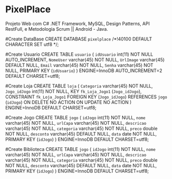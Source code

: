# PixelPlace
Projeto Web com C# .NET Framework, MySQL, Design Patterns, API RestFull, e Metodologia Scrum  ||  Android -  Java. 


#Create DataBase
CREATE DATABASE `pixelplace` /*!40100 DEFAULT CHARACTER SET utf8 */;

#Create Usuario
CREATE TABLE `usuario` (
  `idUsuario` int(11) NOT NULL AUTO_INCREMENT,
  `NomeUser` varchar(45) NOT NULL,
  `UrlImage` varchar(45) DEFAULT NULL,
  `Email` varchar(45) NOT NULL,
  `Senha` varchar(45) NOT NULL,
  PRIMARY KEY (`idUsuario`)
) ENGINE=InnoDB AUTO_INCREMENT=2 DEFAULT CHARSET=utf8;

#Create Loja
CREATE TABLE `loja` (
  `Categoria` varchar(45) NOT NULL,
  `Jogo_idJogo` int(11) NOT NULL,
  KEY `fk_Loja_Jogo1` (`Jogo_idJogo`),
  CONSTRAINT `fk_Loja_Jogo1` FOREIGN KEY (`Jogo_idJogo`) REFERENCES `jogo` (`idJogo`) ON DELETE NO ACTION ON UPDATE NO ACTION
) ENGINE=InnoDB DEFAULT CHARSET=utf8;

#Create Jogo
CREATE TABLE `jogo` (
  `idJogo` int(11) NOT NULL,
  `nome` varchar(45) NOT NULL,
  `urlCapa` varchar(45) NOT NULL,
  `descricao` varchar(45) NOT NULL,
  `categoria` varchar(45) NOT NULL,
  `preco` double NOT NULL,
  `desconto` varchar(45) DEFAULT NULL,
  `data` date NOT NULL,
  PRIMARY KEY (`idJogo`)
) ENGINE=InnoDB DEFAULT CHARSET=utf8;

#Create Biblioteca 
CREATE TABLE `jogo` (
  `idJogo` int(11) NOT NULL,
  `nome` varchar(45) NOT NULL,
  `urlCapa` varchar(45) NOT NULL,
  `descricao` varchar(45) NOT NULL,
  `categoria` varchar(45) NOT NULL,
  `preco` double NOT NULL,
  `desconto` varchar(45) DEFAULT NULL,
  `data` date NOT NULL,
  PRIMARY KEY (`idJogo`)
) ENGINE=InnoDB DEFAULT CHARSET=utf8;

